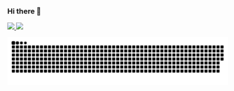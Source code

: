### Hi there 👋


  <a href="https://github.com/FehGusto">
  <img height="165em" src="https://github-readme-stats.vercel.app/api?username=fehgusto&show_icons=true&theme=dracula&include_all_commits=true&count_private=true"/>
  <img height="160em" src="https://github-readme-stats.vercel.app/api/top-langs/?username=fehgusto&layout=compact&langs_count=16&theme=dracula"/>


![Snake animation](https://github.com/fehgusto/fehgusto/blob/output/github-contribution-grid-snake.svg)
